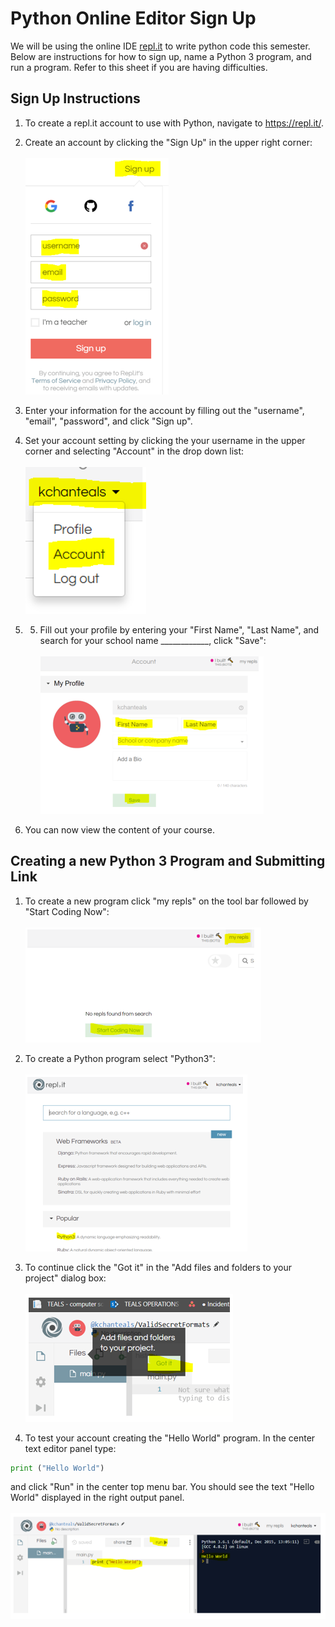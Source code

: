 # Python Online Editor Sign Up
We will be using the online IDE [repl.it](https://repl.it) to write python code this semester.  Below are instructions for how to sign up, name a Python 3 program, and run a program.  Refer to this sheet if you are having difficulties.

## Sign Up Instructions

1.	To create a repl.it account to use with Python, navigate to https://repl.it/.

2. Create an account by clicking the "Sign Up" in the upper right corner:
<br/><br/>
![login signup](replit_student_signup.PNG)

3. Enter your information for the account by filling out the "username", "email", "password", and click "Sign up".

4. Set your account setting by clicking the your username in the upper corner and selecting "Account" in the drop down list:
<br/><br/>
![signup account](replit_student_account.PNG)

5. 5.	Fill out your profile  by entering your "First Name", "Last Name", and search for your school name ____________, click "Save":
<br/><br/>
![signup_profile](replit_student_profile.PNG)

6. You can now view the content of your course.

## Creating a new Python 3 Program and Submitting Link
1. To create a new program click "my repls" on the tool bar followed by "Start Coding Now":
<br/><br/>
![New replit](replit_student_myrepls.PNG)

2. To create a Python program select "Python3":
<br/><br/>
![python3_program](replit_student_python3.PNG)

3. To continue click the "Got it" in the "Add files and folders to your project" dialog box:
<br/><br/>
![continue_gotit](replit_student_add.PNG)

4. To test your account creating the "Hello World" program.  In the center text editor panel type:

```Python
print ("Hello World")
```
and click "Run" in the center top menu bar.  You should see the text "Hello World" displayed in the right output panel.
<br/><br/>
![Run Your Code](replit_student_run.PNG)
